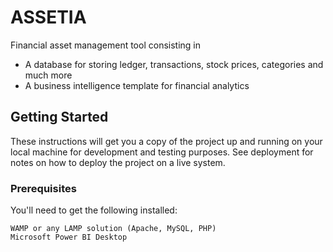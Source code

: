 # ASSETIA
Financial asset management tool consisting in 
* A database for storing ledger, transactions, stock prices, categories and much more
* A business intelligence template for financial analytics
## Getting Started
These instructions will get you a copy of the project up and running on your local machine for development and testing purposes. See deployment for notes on how to deploy the project on a live system.
### Prerequisites
You'll need to get the following installed:
```
WAMP or any LAMP solution (Apache, MySQL, PHP)
Microsoft Power BI Desktop
```

